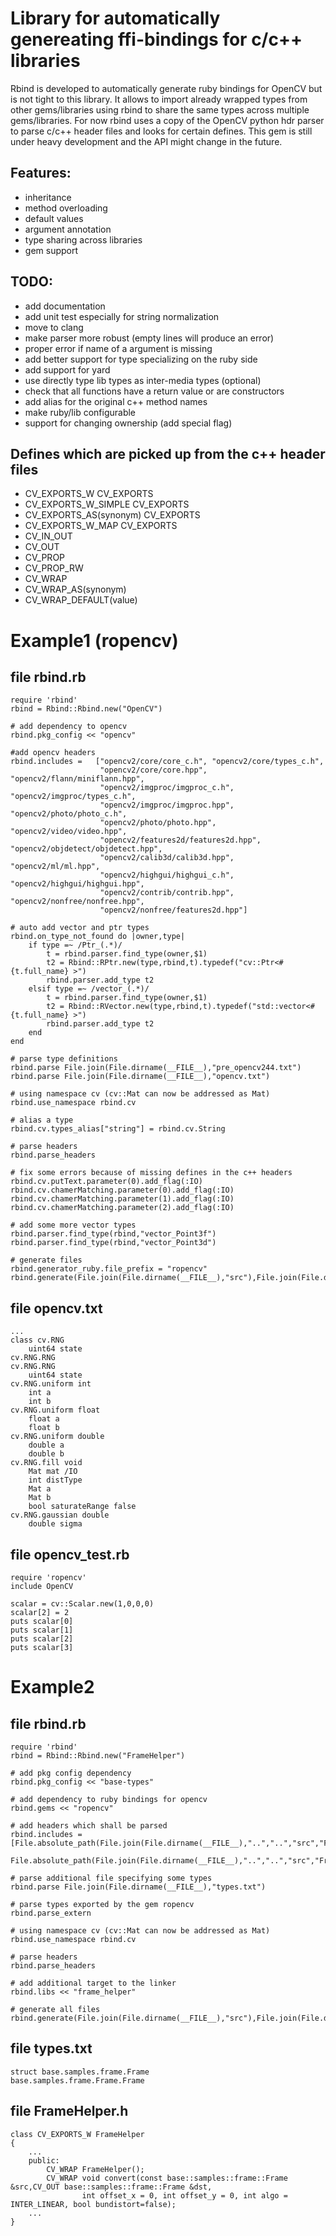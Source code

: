 # Library for automatically genereating ffi-bindings for c/c++ libraries

Rbind is developed to automatically generate ruby bindings for OpenCV but is
not tight to this library. It allows to import already wrapped types from other
gems/libraries using rbind to share the same types across multiple
gems/libraries. For now rbind uses a copy of the OpenCV python hdr parser to
parse c/c++ header files and looks for certain defines.  This gem is still
under heavy development and the API might change in the future.

## Features:
- inheritance
- method overloading
- default values
- argument annotation
- type sharing across libraries
- gem support

## TODO:
- add documentation
- add unit test especially for string normalization
- move to clang
- make parser more robust (empty lines will produce an error)
- proper error if name of a argument is missing
- add better support for type specializing on the ruby side 
- add support for yard
- use directly type lib types as inter-media types (optional)
- check that all functions have a return value or are constructors
- add alias for the original c++ method names
- make ruby/lib configurable
- support for changing ownership (add special flag)

## Defines which are picked up from the c++ header files
- CV_EXPORTS_W CV_EXPORTS
- CV_EXPORTS_W_SIMPLE CV_EXPORTS
- CV_EXPORTS_AS(synonym) CV_EXPORTS
- CV_EXPORTS_W_MAP CV_EXPORTS
- CV_IN_OUT
- CV_OUT
- CV_PROP
- CV_PROP_RW
- CV_WRAP
- CV_WRAP_AS(synonym)
- CV_WRAP_DEFAULT(value)

# Example1 (ropencv)
## file rbind.rb

    require 'rbind'
    rbind = Rbind::Rbind.new("OpenCV")

    # add dependency to opencv
    rbind.pkg_config << "opencv"

    #add opencv headers
    rbind.includes =   ["opencv2/core/core_c.h", "opencv2/core/types_c.h",
                        "opencv2/core/core.hpp", "opencv2/flann/miniflann.hpp",
                        "opencv2/imgproc/imgproc_c.h", "opencv2/imgproc/types_c.h",
                        "opencv2/imgproc/imgproc.hpp", "opencv2/photo/photo_c.h",
                        "opencv2/photo/photo.hpp", "opencv2/video/video.hpp",
                        "opencv2/features2d/features2d.hpp", "opencv2/objdetect/objdetect.hpp",
                        "opencv2/calib3d/calib3d.hpp", "opencv2/ml/ml.hpp",
                        "opencv2/highgui/highgui_c.h", "opencv2/highgui/highgui.hpp",
                        "opencv2/contrib/contrib.hpp", "opencv2/nonfree/nonfree.hpp",
                        "opencv2/nonfree/features2d.hpp"]

    # auto add vector and ptr types
    rbind.on_type_not_found do |owner,type|
        if type =~ /Ptr_(.*)/
            t = rbind.parser.find_type(owner,$1)
            t2 = Rbind::RPtr.new(type,rbind,t).typedef("cv::Ptr<#{t.full_name} >")
            rbind.parser.add_type t2
        elsif type =~ /vector_(.*)/
            t = rbind.parser.find_type(owner,$1)
            t2 = Rbind::RVector.new(type,rbind,t).typedef("std::vector<#{t.full_name} >")
            rbind.parser.add_type t2
        end
    end

    # parse type definitions
    rbind.parse File.join(File.dirname(__FILE__),"pre_opencv244.txt")
    rbind.parse File.join(File.dirname(__FILE__),"opencv.txt")

    # using namespace cv (cv::Mat can now be addressed as Mat)
    rbind.use_namespace rbind.cv

    # alias a type 
    rbind.cv.types_alias["string"] = rbind.cv.String

    # parse headers
    rbind.parse_headers

    # fix some errors because of missing defines in the c++ headers
    rbind.cv.putText.parameter(0).add_flag(:IO)
    rbind.cv.chamerMatching.parameter(0).add_flag(:IO)
    rbind.cv.chamerMatching.parameter(1).add_flag(:IO)
    rbind.cv.chamerMatching.parameter(2).add_flag(:IO)

    # add some more vector types
    rbind.parser.find_type(rbind,"vector_Point3f")
    rbind.parser.find_type(rbind,"vector_Point3d")

    # generate files
    rbind.generator_ruby.file_prefix = "ropencv"
    rbind.generate(File.join(File.dirname(__FILE__),"src"),File.join(File.dirname(__FILE__),"..","lib","ruby","ropencv"))

## file opencv.txt
    ...
    class cv.RNG
        uint64 state
    cv.RNG.RNG
    cv.RNG.RNG
        uint64 state
    cv.RNG.uniform int
        int a
        int b
    cv.RNG.uniform float 
        float a
        float b
    cv.RNG.uniform double 
        double a
        double b
    cv.RNG.fill void
        Mat mat /IO
        int distType
        Mat a
        Mat b
        bool saturateRange false
    cv.RNG.gaussian double
        double sigma

## file opencv_test.rb
    require 'ropencv'
    include OpenCV

    scalar = cv::Scalar.new(1,0,0,0)
    scalar[2] = 2
    puts scalar[0]
    puts scalar[1]
    puts scalar[2]
    puts scalar[3]

# Example2
## file rbind.rb
    require 'rbind'
    rbind = Rbind::Rbind.new("FrameHelper")

    # add pkg config dependency
    rbind.pkg_config << "base-types"

    # add dependency to ruby bindings for opencv
    rbind.gems << "ropencv"

    # add headers which shall be parsed
    rbind.includes = [File.absolute_path(File.join(File.dirname(__FILE__),"..","..","src","FrameHelperTypes.h")),
                      File.absolute_path(File.join(File.dirname(__FILE__),"..","..","src","FrameHelper.h"))]

    # parse additional file specifying some types
    rbind.parse File.join(File.dirname(__FILE__),"types.txt")

    # parse types exported by the gem ropencv
    rbind.parse_extern

    # using namespace cv (cv::Mat can now be addressed as Mat)
    rbind.use_namespace rbind.cv

    # parse headers
    rbind.parse_headers

    # add additional target to the linker
    rbind.libs << "frame_helper"

    # generate all files
    rbind.generate(File.join(File.dirname(__FILE__),"src"),File.join(File.dirname(__FILE__),"lib","ruby","frame_helper"))

## file types.txt
    struct base.samples.frame.Frame
    base.samples.frame.Frame.Frame

## file FrameHelper.h
    class CV_EXPORTS_W FrameHelper
    {
        ...
        public:
            CV_WRAP FrameHelper();
            CV_WRAP void convert(const base::samples::frame::Frame &src,CV_OUT base::samples::frame::Frame &dst,
                    int offset_x = 0, int offset_y = 0, int algo = INTER_LINEAR, bool bundistort=false);
        ...
    }


